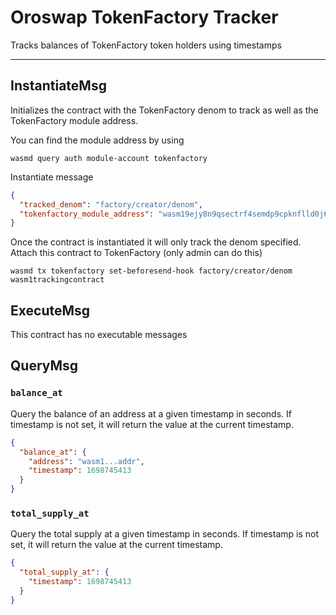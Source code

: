# Oroswap TokenFactory Tracker

Tracks balances of TokenFactory token holders using timestamps

---

## InstantiateMsg

Initializes the contract with the TokenFactory denom to track as well as the
TokenFactory module address.

You can find the module address by using

```shell
wasmd query auth module-account tokenfactory
```

Instantiate message

```json
{
  "tracked_denom": "factory/creator/denom",
  "tokenfactory_module_address": "wasm19ejy8n9qsectrf4semdp9cpknflld0j6el50hx"
}
```

Once the contract is instantiated it will only track the denom specified.
Attach this contract to TokenFactory (only admin can do this)

```shell
wasmd tx tokenfactory set-beforesend-hook factory/creator/denom wasm1trackingcontract
```

## ExecuteMsg

This contract has no executable messages


## QueryMsg

### `balance_at`

Query the balance of an address at a given timestamp in seconds.
If timestamp is not set, it will return the value at the current timestamp.

```json
{
  "balance_at": {
    "address": "wasm1...addr",
    "timestamp": 1698745413
  }
}
```

### `total_supply_at`

Query the total supply at a given timestamp in seconds.
If timestamp is not set, it will return the value at the current timestamp.

```json
{
  "total_supply_at": {
    "timestamp": 1698745413
  }
}
```
